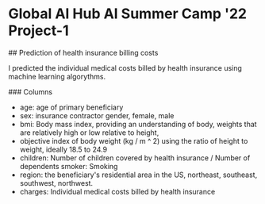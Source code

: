 # Global AI Hub AI Summer Camp '22 Project-1
## Prediction of health insurance billing costs

I predicted the individual medical costs billed by health insurance using machine learning algorythms.

### Columns

* age: age of primary beneficiary
* sex: insurance contractor gender, female, male
* bmi: Body mass index, providing an understanding of body, weights that are relatively high or low relative to height,
* objective index of body weight (kg / m ^ 2) using the ratio of height to weight, ideally 18.5 to 24.9
* children: Number of children covered by health insurance / Number of dependents
smoker: Smoking
* region: the beneficiary's residential area in the US, northeast, southeast, southwest, northwest.
* charges: Individual medical costs billed by health insurance
